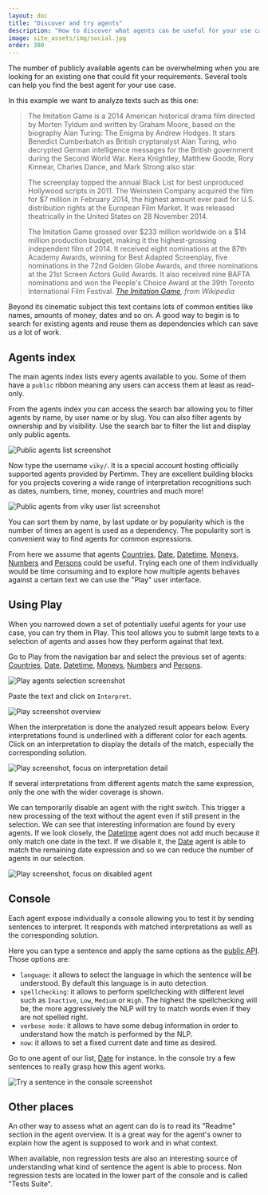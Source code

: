 ```yaml
---
layout: doc
title: "Discover and try agents"
description: "How to discover what agents can be useful for your use case."
image: site_assets/img/social.jpg
order: 300
---
```


The number of publicly available agents can be overwhelming when you are looking for an existing one that could fit your requirements. Several tools can help you find the best agent for your use case.

In this example we want to analyze texts such as this one:

> The Imitation Game is a 2014 American historical drama film directed by Morten Tyldum and written by Graham Moore, based on the biography Alan Turing: The Enigma by Andrew Hodges. It stars Benedict Cumberbatch as British cryptanalyst Alan Turing, who decrypted German intelligence messages for the British government during the Second World War. Keira Knightley, Matthew Goode, Rory Kinnear, Charles Dance, and Mark Strong also star.
>
> The screenplay topped the annual Black List for best unproduced Hollywood scripts in 2011. The Weinstein Company acquired the film for $7 million in February 2014, the highest amount ever paid for U.S. distribution rights at the European Film Market. It was released theatrically in the United States on 28 November 2014.
>
> The Imitation Game grossed over $233 million worldwide on a $14 million production budget, making it the highest-grossing independent film of 2014. It received eight nominations at the 87th Academy Awards, winning for Best Adapted Screenplay, five nominations in the 72nd Golden Globe Awards, and three nominations at the 21st Screen Actors Guild Awards. It also received nine BAFTA nominations and won the People's Choice Award at the 39th Toronto International Film Festival.
> <cite><a href="https://en.wikipedia.org/wiki/The_Imitation_Game">The Imitation Game</a>, from Wikipedia</cite>

Beyond its cinematic subject this text contains lots of common entities like names, amounts of money, dates and so on. A good way to begin is to search for existing agents and reuse them as dependencies which can save us a lot of work.


## Agents index

The main agents index lists every agents available to you. Some of them have a `public` ribbon meaning any users can access them at least as read-only.

From the agents index you can access the search bar allowing you to filter agents by name, by user name or by slug. You can also filter agents by ownership and by visibility. Use the search bar to filter the list and display only public agents.

![Public agents list screenshot](./img/01_public_agents.png "Filter the list to show only public agents")

Now type the username `viky/`. It is a special account hosting officially supported agents provided by Pertimm. They are excellent building blocks for you projects covering a wide range of interpretation recognitions such as dates, numbers, time, money, countries and much more!

![Public agents from viky user list screenshot](./img/02_viky_agents.png "Filter the list to show only agents owned by the viky user")

You can sort them by name, by last update or by popularity which is the number of times an agent is used as a dependency. The popularity sort is convenient way to find agents for common expressions.

From here we assume that agents [Countries](https://www.viky.ai/agents/viky/countries), [Date](https://www.viky.ai/agents/viky/date), [Datetime](https://www.viky.ai/agents/viky/date), [Moneys](https://www.viky.ai/agents/viky/moneys), [Numbers](https://www.viky.ai/agents/viky/numbers) and [Persons](https://www.viky.ai/agents/viky/persons) could be useful. Trying each one of them individually would be time consuming and to explore how multiple agents behaves against a certain text we can use the "Play" user interface.


## Using Play

When you narrowed down a set of potentially useful agents for your use case, you can try them in Play. This tool allows you to submit large texts to a selection of agents and asses how they perform against that text.

Go to Play from the navigation bar and select the previous set of agents: [Countries](https://www.viky.ai/agents/viky/countries), [Date](https://www.viky.ai/agents/viky/date), [Datetime](https://www.viky.ai/agents/viky/date), [Moneys](https://www.viky.ai/agents/viky/moneys), [Numbers](https://www.viky.ai/agents/viky/numbers) and [Persons](https://www.viky.ai/agents/viky/persons).

![Play agents selection screenshot](./img/03_agents_selection.png "Select a set of agents to asses")

Paste the text and click on `Interpret`.

![Play screenshot overview](./img/04_interpret_text.png "Interpret the text with the agents selection")

When the interpretation is done the analyzed result appears below. Every interpretations found is underlined with a different color for each agents. Click on an interpretation to display the details of the match, especially the corresponding solution.

![Play screenshot, focus on interpretation detail](./img/05_interpretation_detail.png "Display an interpretation detail")

If several interpretations from different agents match the same expression, only the one with the wider coverage is shown.

We can temporarily disable an agent with the right switch. This trigger a new processing of the text without the agent even if still present in the selection. We can see that interesting information are found by every agents. If we look closely, the [Datetime](https://www.viky.ai/agents/viky/date) agent does not add much because it only match one date in the text. If we disable it, the [Date](https://www.viky.ai/agents/viky/date) agent is able to match the remaining date expression and so we can reduce the number of agents in our selection.

![Play screenshot, focus on disabled agent](./img/06_disable_agent.png "Disable an agent to exclude it from the interpretation")


## Console

Each agent expose individually a console allowing you to test it by sending sentences to interpret. It responds with matched interpretations as well as the corresponding solution.

Here you can type a sentence and apply the same options as the [public API](../../reference/agents-api/). Those options are:
- `language`: it allows to select the language in which the sentence will be understood. By default this language is in auto detection.
- `spellchecking`: it allows to perform spellchecking with different level such as `Inactive`, `Low`, `Medium` or `High`. The highest the spellchecking will be, the more aggressively the NLP will try to match words even if they are not spelled right.
- `verbose mode`: it allows to have some debug information in order to understand how the match is performed by the NLP.
- `now`: it allows to set a fixed current date and time as desired.

Go to one agent of our list, [Date](https://www.viky.ai/agents/viky/date) for instance. In the console try a few sentences to really grasp how this agent works.

![Try a sentence in the console screenshot](./img/07_console.png "Try a sentence in the console")


## Other places

An other way to assess what an agent can do is to read its "Readme" section in the agent overview. It is a great way for the agent's owner to explain how the agent is supposed to work and in what context.

When available, non regression tests are also an interesting source of understanding what kind of sentence the agent is able to process. Non regression tests are located in the lower part of the console and is called "Tests Suite".



